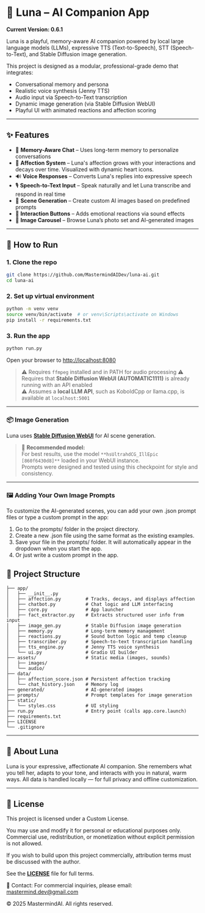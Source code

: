 # 💖 Luna – AI Companion App

**Current Version: 0.6.1**

Luna is a playful, memory-aware AI companion powered by local large language models (LLMs), expressive TTS (Text-to-Speech), STT (Speech-to-Text), and Stable Diffusion image generation.

This project is designed as a modular, professional-grade demo that integrates:
- Conversational memory and persona
- Realistic voice synthesis (Jenny TTS)
- Audio input via Speech-to-Text transcription
- Dynamic image generation (via Stable Diffusion WebUI)
- Playful UI with animated reactions and affection scoring

---

## ✨ Features

- 🧠 **Memory-Aware Chat** – Uses long-term memory to personalize conversations
- 💖 **Affection System** – Luna's affection grows with your interactions and decays over time. Visualized with dynamic heart icons.
- 🔊 **Voice Responses** – Converts Luna's replies into expressive speech
- 🎙️ **Speech-to-Text Input** – Speak naturally and let Luna transcribe and respond in real time
- 🎨 **Scene Generation** – Create custom AI images based on predefined prompts
- 💬 **Interaction Buttons** – Adds emotional reactions via sound effects 
- 📸 **Image Carousel** – Browse Luna’s photo set and AI-generated images

---

## 🚀 How to Run

### 1. Clone the repo
```bash
git clone https://github.com/MastermindAIDev/luna-ai.git
cd luna-ai
```

### 2. Set up virtual environment
```bash
python -m venv venv
source venv/bin/activate  # or venv\Scripts\activate on Windows
pip install -r requirements.txt
```

### 3. Run the app
```bash
python run.py
```
Open your browser to [http://localhost:8080](http://localhost:8080)

> ⚠️ Requires `ffmpeg` installed and in PATH for audio processing
> ⚠️ Requires that **Stable Diffusion WebUI (AUTOMATIC1111)** is already running with an API enabled  
> ⚠️ Assumes a **local LLM API**, such as KoboldCpp or llama.cpp, is available at `localhost:5001`
---
### 📦 Image Generation

Luna uses [**Stable Diffusion WebUI**](https://github.com/AUTOMATIC1111/stable-diffusion-webui) for AI scene generation.

> 🔧 **Recommended model:**  
> For best results, use the model `**hsUltrahdCG_IllEpic [860f6430d8]**` loaded in your WebUI instance.  
> Prompts were designed and tested using this checkpoint for style and consistency.
---

### 🖼️ Adding Your Own Image Prompts

To customize the AI-generated scenes, you can add your own .json prompt files or type a custom prompt in the app:

1. Go to the prompts/ folder in the project directory.
2. Create a new .json file using the same format as the existing examples.
3. Save your file in the prompts/ folder. It will automatically appear in the dropdown when you start the app.
4. Or just write a custom prompt in the app.

## 📁 Project Structure
```
├── app/
│   ├── __init__.py
│   ├── affection.py         # Tracks, decays, and displays affection
│   ├── chatbot.py           # Chat logic and LLM interfacing
│   ├── core.py              # App launcher
│   ├── fact_extractor.py    # Extracts structured user info from input
│   ├── image_gen.py         # Stable Diffusion image generation
│   ├── memory.py            # Long-term memory management
│   ├── reactions.py         # Sound button logic and temp cleanup
│   ├── transcriber.py       # Speech-to-text transcription handling
│   ├── tts_engine.py        # Jenny TTS voice synthesis
│   └── ui.py                # Gradio UI builder
├── assets/                  # Static media (images, sounds)
│   ├── images/
│   └── audio/
├── data/
│   ├── affection_score.json # Persistent affection tracking
│   └── chat_history.json    # Memory log
├── generated/               # AI-generated images
├── prompts/                 # Prompt templates for image generation
├── static/
│   └── styles.css           # UI styling
├── run.py                   # Entry point (calls app.core.launch)
├── requirements.txt
├── LICENSE
└── .gitignore

```

---

## 🤍 About Luna
Luna is your expressive, affectionate AI companion. She remembers what you tell her, adapts to your tone, and interacts with you in natural, warm ways. All data is handled locally — for full privacy and offline customization.

---

## 📄 License

This project is licensed under a Custom License.

You may use and modify it for personal or educational purposes only.
Commercial use, redistribution, or monetization without explicit permission is not allowed.

If you wish to build upon this project commercially, attribution terms must be discussed with the author.

See the [**LICENSE**](LICENSE) file for full terms.

📩 Contact: For commercial inquiries, please email: mastermind.dev@gmail.com

© 2025 MastermindAI. All rights reserved.
